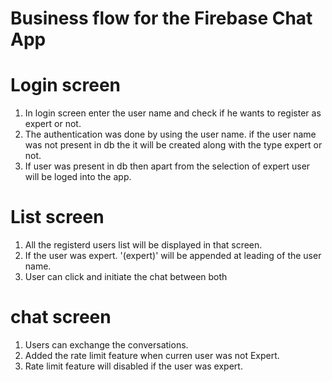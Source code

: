 # Business flow for the Firebase Chat App

# Login screen

1. In login screen enter the user name and check if he wants to register as expert or not.
2. The authentication was done by using the user name. if the user name was not present in db the it will be created along with the type expert or not.
3. If user was present in db then apart from the selection of expert user will be loged into the app.

# List screen
1. All the registerd users list will be displayed in that screen.
2. If the user was expert. '(expert)' will be appended at leading of the user name.
3. User can click and initiate the chat between both

# chat screen
1. Users can exchange the conversations.
2. Added the rate limit feature when curren user was not Expert.
3. Rate limit feature will disabled if the user was expert.

